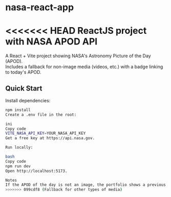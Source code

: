 # nasa-react-app
<<<<<<< HEAD
 ReactJS project with NASA APOD API
=======

A React + Vite project showing NASA's Astronomy Picture of the Day (APOD).  
Includes a fallback for non-image media (videos, etc.) with a badge linking to today's APOD.

## Quick Start

Install dependencies:
```bash
npm install
Create a .env file in the root:

ini
Copy code
VITE_NASA_API_KEY=YOUR_NASA_API_KEY
Get a free key at https://api.nasa.gov.

Run locally:

bash
Copy code
npm run dev
Open http://localhost:5173.

Notes
If the APOD of the day is not an image, the portfolio shows a previous image. A badge informs the user and links to today's APOD on NASA's website.
>>>>>>> 099cdf8 (Fallback for other types of media)
